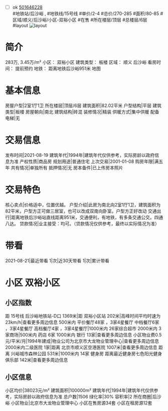 - [ ] ok [501646228](https://bj.5i5j.com/ershoufang/501646228.html)  
 #地铁站/后沙峪 ,  #地铁线/15号线
#单价/2-4 #总价/270-285 #面积/80-85   #区域/顺义/后沙峪/小区-双裕小区 #在售 #所在楼层/顶层 #总楼层/6层 #layout 
![layout](http://image2a.5i5j.com/bdir/layout/58096f3a327641f79e8b488c48d0f15c.jpg_P5.jpg) 
# 简介 
 283万,  3.45万/m² 
小区： 双裕小区
建筑类型： 板楼
区域： 顺义 后沙峪
看房时间： 提前预约
地铁： 距离地铁后沙峪951米 地图
# 基本信息 
 房屋户型|2室1厅1卫
所在楼层|顶层/6层
建筑面积|82.02平米
户型结构|平层
建筑类型|板楼
房屋朝向|南北
建筑结构|砖混
装修情况|精装
供暖方式|集中供暖
配备电梯|无
# 交易信息 
 发布时间|2021-08-19
建筑年代|1994年|建筑年代仅供参考，实际房龄以政府信息为准
产权性质|商品房
规划用途|普通住宅
上次交易|2001-01-08
购房年限|满五年
共有情况|单独所有
抵押情况|无
房本备件|已上传房本照片
# 交易特色 
 核心卖点|价格适中，位置优越。
户型介绍|此房为南北向2室1厅1卫，建筑面积为82平米，户型方正可做三居室，也可以改成双南向卧室。户型方正好改动
交通出行|距离地铁后沙峪站直线距离951米，交通便利，有地铁，有多条交通公交。四通八达。
贷款情况|业主接受：均可。（贷款情况仅供参考，最终以实际情况为准）
# 带看 
 2021-08-21|最近带看	 1|次|近30天带看	 1|次|累计带看
# 小区 双裕小区
## 小区指数 
 距 15号线 后沙峪地铁站-D口 1369米|距 双裕小区站 202米|高峰时间平均时速为23km/h|查看更多周边信息
500米内 平价餐厅48家 ，3家4星餐厅
中档餐厅6家 ，3家4星餐厅
高档餐厅4家 ，3家4星餐厅|1000米内 26家综合超市
2000米内 3家商场|500米内 药店 6家
1000米内 银行 13家|查看更多周边信息
小区物业费0.5元/平米/月|1994年建成|物业公司为北京市大龙物业管理中心|查看更多周边信息
2000米内二级医院 1家|距离 北京市顺义区空港医院  1007米|查看更多周边信息
距离 兴峪城市森林公园 531米|1000米内 14家 健身房
距离最近健身房七色阳光健身俱乐部 142米|查看更多周边信息
## 小区信息 
 小区均价|38023元/m²
建筑面积|100000m²
建筑年代|1994年|建筑年代仅供参考，实际房龄以政府信息为准
总户数|1506
绿化率|30%
容积率|2
所在商圈|后沙峪
小区物业|北京市大龙物业管理中心
小区在售房源34套
小区在租房源12套
